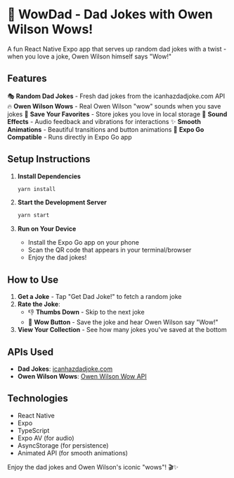 # 🤣 WowDad - Dad Jokes with Owen Wilson Wows!

A fun React Native Expo app that serves up random dad jokes with a twist - when you love a joke, Owen Wilson himself says "Wow!"

## Features

🎭 **Random Dad Jokes** - Fresh dad jokes from the icanhazdadjoke.com API
🔥 **Owen Wilson Wows** - Real Owen Wilson "wow" sounds when you save jokes
💾 **Save Your Favorites** - Store jokes you love in local storage
🎵 **Sound Effects** - Audio feedback and vibrations for interactions
✨ **Smooth Animations** - Beautiful transitions and button animations
📱 **Expo Go Compatible** - Runs directly in Expo Go app

## Setup Instructions

1. **Install Dependencies**

   ```bash
   yarn install
   ```

2. **Start the Development Server**

   ```bash
   yarn start
   ```

3. **Run on Your Device**
   - Install the Expo Go app on your phone
   - Scan the QR code that appears in your terminal/browser
   - Enjoy the dad jokes!

## How to Use

1. **Get a Joke** - Tap "Get Dad Joke!" to fetch a random joke
2. **Rate the Joke**:
   - 👎 **Thumbs Down** - Skip to the next joke
   - 🤩 **Wow Button** - Save the joke and hear Owen Wilson say "Wow!"
3. **View Your Collection** - See how many jokes you've saved at the bottom

## APIs Used

- **Dad Jokes**: [icanhazdadjoke.com](https://icanhazdadjoke.com/api)
- **Owen Wilson Wows**: [Owen Wilson Wow API](https://owen-wilson-wow-api.onrender.com/)

## Technologies

- React Native
- Expo
- TypeScript
- Expo AV (for audio)
- AsyncStorage (for persistence)
- Animated API (for smooth animations)

Enjoy the dad jokes and Owen Wilson's iconic "wows"! 🎬✨
